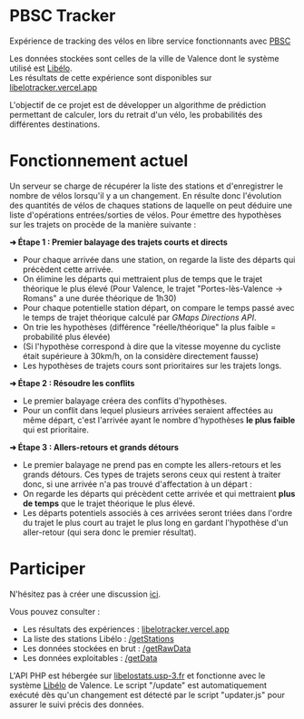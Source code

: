 # PBSC Tracker
Expérience de tracking des vélos en libre service fonctionnants avec [PBSC](https://www.pbsc.com/fr)

Les données stockées sont celles de la ville de Valence dont le système utilisé est [Libélo](https://www.vrd-mobilites.fr/velo/).  
Les résultats de cette expérience sont disponibles sur [libelotracker.vercel.app](https://libelotracker.vercel.app/)

L'objectif de ce projet est de développer un algorithme de prédiction permettant de calculer,
lors du retrait d'un vélo, les probabilités des différentes destinations.

# Fonctionnement actuel

Un serveur se charge de récupérer la liste des stations et d'enregistrer le nombre de vélos lorsqu'il y a un changement.
En résulte donc l'évolution des quantités de vélos de chaques stations de laquelle on peut déduire une liste d'opérations entrées/sorties de vélos.
Pour émettre des hypothèses sur les trajets on procède de la manière suivante :

 **➜ Étape 1 : Premier balayage des trajets courts et directs**
 - Pour chaque arrivée dans une station, on regarde la liste des départs qui précèdent cette arrivée.
 - On élimine les départs qui mettraient plus de temps que le trajet théorique le plus élevé
 	(Pour Valence, le trajet "Portes-lès-Valence -> Romans" a une durée théorique de 1h30)
 - Pour chaque potentielle station départ, on compare le temps passé avec le temps de trajet théorique calculé par *GMaps Directions API*.
 - On trie les hypothèses (différence "réelle/théorique" la plus faible = probabilité plus élevée)
 - (Si l'hypothèse correspond à dire que la vitesse moyenne du cycliste était supérieure à 30km/h, on la considère directement fausse)
 - Les hypothèses de trajets cours sont prioritaires sur les trajets longs.
 
 **➜ Étape 2 : Résoudre les conflits**
 - Le premier balayage créera des conflits d'hypothèses.
 - Pour un conflit dans lequel plusieurs arrivées seraient affectées au même départ, c'est l'arrivée ayant le nombre d'hypothèses
 	**le plus faible** qui est prioritaire.

 **➜ Étape 3 : Allers-retours et grands détours**
 - Le premier balayage ne prend pas en compte les allers-retours et les grands détours. Ces types
 	de trajets serons ceux qui restent à traiter donc, si une arrivée n'a pas trouvé d'affectation à un départ :
 - On regarde les départs qui précèdent cette arrivée et qui mettraient **plus de temps** que le trajet théorique le plus élevé.
 - Les départs potentiels associés à ces arrivées seront triées dans l'ordre du trajet le plus court au trajet le plus long en
 	gardant l'hypothèse d'un aller-retour (qui sera donc le premier résultat).

# Participer

N'hésitez pas à créer une discussion [ici](https://github.com/Mathieu2301/PBSC-Tracker/discussions).  

Vous pouvez consulter :
 - Les résultats des expériences : [libelotracker.vercel.app](https://libelotracker.vercel.app/)
 - La liste des stations Libélo : [/getStations](https://libelostats.usp-3.fr/getStations)
 - Les données stockées en brut : [/getRawData](https://libelostats.usp-3.fr/getRawData)
 - Les données exploitables : [/getData](https://libelostats.usp-3.fr/getData)

L'API PHP est hébergée sur [libelostats.usp-3.fr](https://libelostats.usp-3.fr/) et fonctionne avec le système [Libélo](https://www.vrd-mobilites.fr/velo/) de Valence.
Le script "/update" est automatiquement exécuté dès qu'un changement est détecté par le script "updater.js" pour assurer le suivi précis des données.
